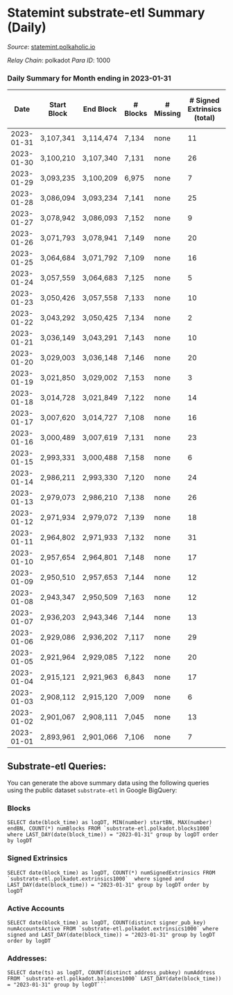 # Statemint substrate-etl Summary (Daily)

_Source_: [statemint.polkaholic.io](https://statemint.polkaholic.io)

*Relay Chain*: polkadot
*Para ID*: 1000



### Daily Summary for Month ending in 2023-01-31


| Date | Start Block | End Block | # Blocks | # Missing | # Signed Extrinsics (total) | # Active Accounts | # Addresses with Balances | # Events | # Transfers | # XCM Transfers In | # XCM Transfers Out |
| ---- | ----------- | --------- | -------- | --------- | --------------------------- | ----------------- | ------------------------- | -------- | ----------- | ------------------ | ------------------- |
| 2023-01-31 | 3,107,341 | 3,114,474 | 7,134 | none  | 11 | 8 | 471 | 14,386 | 11 ($2,811.46) | 12 ($39,811.38) | 3 ($1,241.14) |
| 2023-01-30 | 3,100,210 | 3,107,340 | 7,131 | none  | 26 | 11 | 466 | 14,540 | 21  | 29 ($29,667.44) | 12 ($5,531.20) |
| 2023-01-29 | 3,093,235 | 3,100,209 | 6,975 | none  | 7 | 5 | 462 | 14,024 | 7  | 7 ($1,585.46) | 5 ($10,826.45) |
| 2023-01-28 | 3,086,094 | 3,093,234 | 7,141 | none  | 25 | 13 | 461 | 14,484 | 16 ($6.83) | 12 ($2,440.97) | 7 ($2,287.34) |
| 2023-01-27 | 3,078,942 | 3,086,093 | 7,152 | none  | 9 | 5 | 456 | 14,380 | 6  | 6 ($254.54) | 3 ($253.23) |
| 2023-01-26 | 3,071,793 | 3,078,941 | 7,149 | none  | 20 | 12 | 453 | 14,442 | 14 ($12.49) | 8 ($9.60) | 6 ($11,958.72) |
| 2023-01-25 | 3,064,684 | 3,071,792 | 7,109 | none  | 16 | 6 | 451 | 14,322 | 10  | 9 ($230,275) |   |
| 2023-01-24 | 3,057,559 | 3,064,683 | 7,125 | none  | 5 | 4 | 448 | 14,319 | 5  | 9 ($61,698.87) | 2 ($506.16) |
| 2023-01-23 | 3,050,426 | 3,057,558 | 7,133 | none  | 10 | 7 | 448 | 14,360 | 9 ($7.11) | 8 ($21.92) | 3 ($548.98) |
| 2023-01-22 | 3,043,292 | 3,050,425 | 7,134 | none  | 2 | 2 | 444 | 14,282 | 2  |   | 1 ($500.08) |
| 2023-01-21 | 3,036,149 | 3,043,291 | 7,143 | none  | 10 | 6 | 444 | 14,402 | 9  | 11 ($22,356.83) | 4 ($1,594.35) |
| 2023-01-20 | 3,029,003 | 3,036,148 | 7,146 | none  | 20 | 8 | 442 | 14,497 | 35  | 12 ($185,850) | 3 ($301.55) |
| 2023-01-19 | 3,021,850 | 3,029,002 | 7,153 | none  | 3 | 2 | 419 | 14,338 | 2  | 3 ($8,137.44) | 1 ($8.09) |
| 2023-01-18 | 3,014,728 | 3,021,849 | 7,122 | none  | 14 | 8 | 419 | 14,424 | 10  | 19 ($2,839.37) | 8 ($2,484.16) |
| 2023-01-17 | 3,007,620 | 3,014,727 | 7,108 | none  | 16 | 8 | 415 | 14,426 | 15 ($71.22) | 27 ($4,122.95) | 10 ($3,040.22) |
| 2023-01-16 | 3,000,489 | 3,007,619 | 7,131 | none  | 23 | 11 | 415 | 14,482 | 19 ($2.90) | 23 ($3,368.62) | 12 ($69,181.79) |
| 2023-01-15 | 2,993,331 | 3,000,488 | 7,158 | none  | 6 | 4 | 411 | 14,386 | 6 ($5.89) | 6 ($2,766.79) | 2 ($300.82) |
| 2023-01-14 | 2,986,211 | 2,993,330 | 7,120 | none  | 24 | 8 | 407 | 14,467 | 22  | 19 ($52,753.20) | 19 ($16,770.67) |
| 2023-01-13 | 2,979,073 | 2,986,210 | 7,138 | none  | 26 | 5 | 406 | 14,455 | 13  | 12 ($5,173.67) | 12 ($7,294.06) |
| 2023-01-12 | 2,971,934 | 2,979,072 | 7,139 | none  | 18 | 7 | 404 | 14,420 | 9 ($19.95) | 11 ($56,221.89) | 3 ($1,539.19) |
| 2023-01-11 | 2,964,802 | 2,971,933 | 7,132 | none  | 31 | 17 | 400 | 14,490 | 22 ($105.28) | 12 ($2,377.47) | 6 ($24,367.33) |
| 2023-01-10 | 2,957,654 | 2,964,801 | 7,148 | none  | 17 | 8 | 406 | 14,462 | 16  | 7 ($22,959.53) | 11 ($145,261) |
| 2023-01-09 | 2,950,510 | 2,957,653 | 7,144 | none  | 12 | 8 | 403 | 14,416 | 12  | 7 ($97,656.26) | 10 ($9,941.66) |
| 2023-01-08 | 2,943,347 | 2,950,509 | 7,163 | none  | 12 | 7 | 402 | 14,412 | 11 ($0.92) | 4 ($28,212.01) | 4 ($16,203.62) |
| 2023-01-07 | 2,936,203 | 2,943,346 | 7,144 | none  | 13 | 8 | 401 | 14,387 | 12  | 7 ($1,534.36) | 4 ($21,590.86) |
| 2023-01-06 | 2,929,086 | 2,936,202 | 7,117 | none  | 29 | 10 | 399 | 14,398 | 20 ($1.93) | 8 ($4,415.60) | 2 ($20,004.26) |
| 2023-01-05 | 2,921,964 | 2,929,085 | 7,122 | none  | 20 | 11 | 399 | 14,421 | 13 ($2.73) | 14 ($71,663.18) | 6 ($36,623.52) |
| 2023-01-04 | 2,915,121 | 2,921,963 | 6,843 | none  | 17 | 8 | 397 | 13,820 | 9 ($2.79) | 9 ($65.67) | 6 ($1,530.81) |
| 2023-01-03 | 2,908,112 | 2,915,120 | 7,009 | none  | 6 | 4 | 394 | 14,054 | 4 ($0.45) | 1 ($4.52) | 1 ($285.79) |
| 2023-01-02 | 2,901,067 | 2,908,111 | 7,045 | none  | 13 | 8 | 394 | 14,198 | 10  | 5 ($750.21) | 8 ($19,375.94) |
| 2023-01-01 | 2,893,961 | 2,901,066 | 7,106 | none  | 7 | 5 | 393 | 14,295 | 7  | 9 ($2,288.40) | 3 ($42,288.49) |

## Substrate-etl Queries:
You can generate the above summary data using the following queries using the public dataset `substrate-etl` in Google BigQuery:


### Blocks
```
SELECT date(block_time) as logDT, MIN(number) startBN, MAX(number) endBN, COUNT(*) numBlocks FROM `substrate-etl.polkadot.blocks1000`  where LAST_DAY(date(block_time)) = "2023-01-31" group by logDT order by logDT
```


### Signed Extrinsics
```
SELECT date(block_time) as logDT, COUNT(*) numSignedExtrinsics FROM `substrate-etl.polkadot.extrinsics1000`  where signed and LAST_DAY(date(block_time)) = "2023-01-31" group by logDT order by logDT
```


### Active Accounts
```
SELECT date(block_time) as logDT, COUNT(distinct signer_pub_key) numAccountsActive FROM `substrate-etl.polkadot.extrinsics1000` where signed and LAST_DAY(date(block_time)) = "2023-01-31" group by logDT order by logDT
```


### Addresses:
```
SELECT date(ts) as logDT, COUNT(distinct address_pubkey) numAddress FROM `substrate-etl.polkadot.balances1000` LAST_DAY(date(block_time)) = "2023-01-31" group by logDT```

